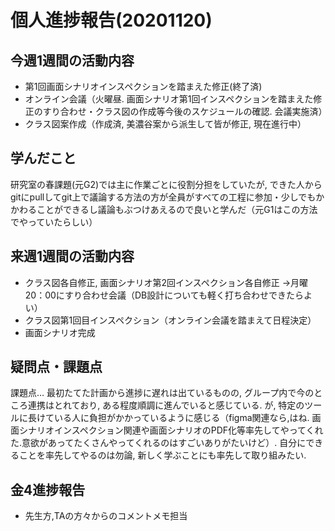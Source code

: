# 個人進捗報告(20201120)

## 今週1週間の活動内容
* 第1回画面シナリオインスペクションを踏まえた修正(終了済)
* オンライン会議（火曜昼. 画面シナリオ第1回インスペクションを踏まえた修正のすり合わせ・クラス図の作成等今後のスケジュールの確認. 会議実施済）
* クラス図案作成（作成済, 美濃谷案から派生して皆が修正, 現在進行中）
 

## 学んだこと
研究室の春課題(元G2)では主に作業ごとに役割分担をしていたが, できた人からgitにpullしてgit上で議論する方法の方が全員がすべての工程に参加・少しでもかかわることができるし議論もぶつけあえるので良いと学んだ（元G1はこの方法でやっていたらしい）

## 来週1週間の活動内容
* クラス図各自修正, 画面シナリオ第2回インスペクション各自修正
→月曜20：00にすり合わせ会議（DB設計についても軽く打ち合わせできたらよい）
* クラス図第1回目インスペクション（オンライン会議を踏まえて日程決定）
* 画面シナリオ完成

## 疑問点・課題点
課題点…
最初たてた計画から進捗に遅れは出ているものの, グループ内で今のところ連携はとれており, ある程度順調に進んでいると感じている. が, 特定のツールに長けている人に負担がかかっているように感じる（figma関連なら,はね. 画面シナリオインスペクション関連や画面シナリオのPDF化等率先してやってくれた.意欲があってたくさんやってくれるのはすごいありがたいけど）.
自分にできることを率先してやるのは勿論, 新しく学ぶことにも率先して取り組みたい.

## 金4進捗報告
* 先生方,TAの方々からのコメントメモ担当